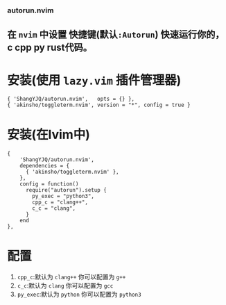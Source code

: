 ### autorun.nvim

## 在 `nvim` 中设置 快捷键(默认`:Autorun`) 快速运行你的，c cpp py rust代码。

# 安装(使用 `lazy.vim` 插件管理器)

    { 'ShangYJQ/autorun.nvim',   opts = {} },
    { 'akinsho/toggleterm.nvim', version = "*", config = true }

# 安装(在lvim中)

    {
        'ShangYJQ/autorun.nvim',
        dependencies = {
          { 'akinsho/toggleterm.nvim' },
        },
        config = function()
          require("autorun").setup {
            py_exec = "python3",
            cpp_c = "clang++",
            c_c = "clang",
          }
        end
    },

# 配置

1. `cpp_c`:默认为 `clang++` 你可以配置为 `g++`
2. `c_c`:默认为 `clang` 你可以配置为 `gcc`
3. `py_exec`:默认为 `python` 你可以配置为 `python3`
